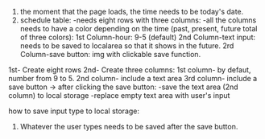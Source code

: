 1. the moment that the page loads, the time needs to be today's date.
2. schedule table:
    -needs eight rows with three columns:
        -all the columns needs to have a color depending on the time (past, present, future total of three colors):
        1st Column-hour: 9-5 (default)
        2nd Column-text input: needs to be saved to localarea so that it shows in the future.
        2rd Column-save button: img with clickable save function.

1st- Create eight rows
2nd- Create three columns:
    1st column- by defaut, number from 9 to 5.
    2nd column- include a text area
    3rd column- include a save button -> after clicking the save button:
        -save the text area (2nd column) to local storage
        -replace empty text area with user's input


how to save input type to local storage:
1. Whatever the user types needs to be saved after the save button.

